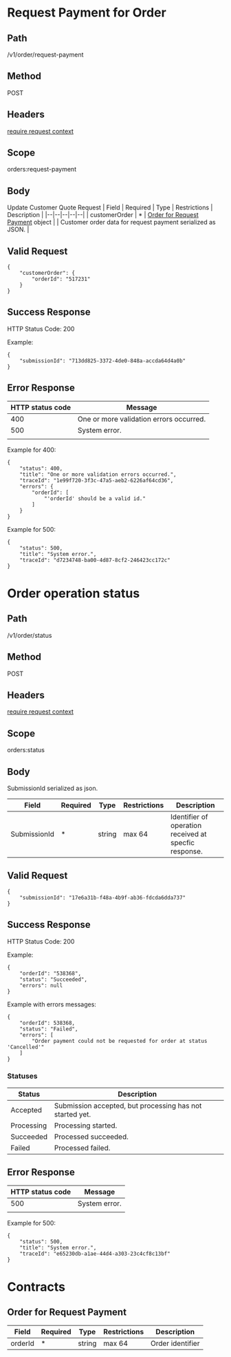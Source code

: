 # Request Payment for Order

## Path
/v1/order/request-payment

## Method

POST

## Headers

[require request context](https://github.com/dkhardwarecom/docs/blob/main/partnerApi/authentication.md#request-context)

## Scope
orders:request-payment

## Body
Update Customer Quote Request
| Field | Required | Type | Restrictions | Description |
|--|--|--|--|--|
| customerOrder | * | [Order for Request Payment](https://github.com/dkhardwarecom/docs/blob/main/partnerApi/orders/request-payment-for-order.md#order-for-request-payment) object |  | Customer order data for request payment serialized as JSON. |


## Valid Request
```
{
	"customerOrder": {
		"orderId": "517231"
	}
}
```

## Success Response

HTTP Status Code: 200

Example:
```
{
    "submissionId": "713dd825-3372-4de0-848a-accda64d4a0b"
}
```

## Error Response


| HTTP status code | Message |
|--|--|
| 400 | One or more validation errors occurred. |
| 500 | System error. |
|  |  |

Example for 400:
```
{
    "status": 400,
    "title": "One or more validation errors occurred.",
    "traceId": "1e99f720-3f3c-47a5-aeb2-6226af64cd36",
    "errors": {
        "orderId": [
            "'orderId' should be a valid id."
        ]
    }
}
```

Example for 500:
```
{
    "status": 500,
    "title": "System error.",
    "traceId": "d7234748-ba00-4d87-8cf2-246423cc172c"
}
```

# Order operation status

## Path
/v1/order/status

## Method

POST

## Headers

[require request context](https://github.com/dkhardwarecom/docs/blob/main/partnerApi/authentication.md#request-context)


## Scope
orders:status

## Body

SubmissionId serialized as json.

| Field | Required | Type | Restrictions | Description |
|--|--|--|--|--|
| SubmissionId | * | string | max 64 | Identifier of operation received at specfic response. |

## Valid Request
```
{
    "submissionId": "17e6a31b-f48a-4b9f-ab36-fdcda6dda737"
}
```

## Success Response

HTTP Status Code: 200

Example:
```
{
    "orderId": "538368",
    "status": "Succeeded",
    "errors": null
}
```

Example with errors messages:
```
{
    "orderId": 538368,
    "status": "Failed",
    "errors": [
        "Order payment could not be requested for order at status 'Cancelled'"
    ]
}
```
### Statuses

| Status | Description |
|--|--|
| Accepted | Submission accepted, but processing has not started yet. |
| Processing | Processing started. |
| Succeeded | Processed succeeded. | 
| Failed | Processed failed. | 

## Error Response

| HTTP status code | Message |
|--|--|
| 500 | System error. |
|  |  |

Example for 500:
```
{
    "status": 500,
    "title": "System error.",
    "traceId": "e65230db-a1ae-44d4-a303-23c4cf8c13bf"
}
```

# Contracts

## Order for Request Payment

| Field | Required | Type | Restrictions | Description |
|--|--|--|--|--|
| orderId | * | string  | max 64 |  Order identifier|
